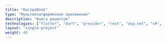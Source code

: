 ```yaml
---
title: "RecipeBook"
type: "Мультиплатформенное приложение"
description: "Книга рецептов"
technologies: ["flutter", "dart", "provider", "rest", "asp.net", "c#", "postgresql"]
layout: "single-project"
weight: 48
---
```


